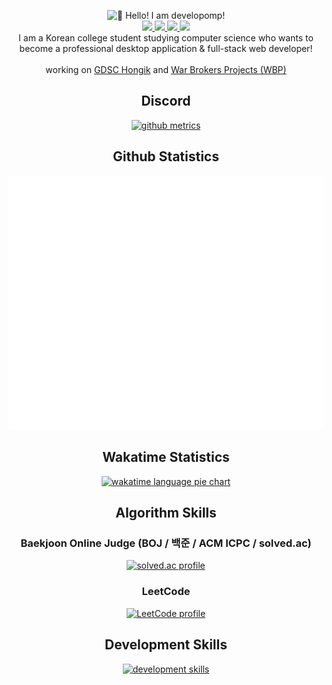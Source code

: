 <p align="center">
	<img alt="👋 Hello! I am developomp!" src="https://capsule-render.vercel.app/api?section=header&type=waving&height=200&color=gradient&customColorList=2,4,6,12,19,21,23,24,30&text=👋%20Hello!%20I%20am%20developomp&fontSize=46&fontAlignY=35" />
	<br />
	<a href="https://developomp.com/about">
		<img src="https://img.shields.io/badge/about_me-grey?style=for-the-badge" />
	</a>
    <a href="https://developomp.com/portfolio">
    	<img src="https://img.shields.io/badge/projects-blue?style=for-the-badge" />
    </a>
	<a href="https://www.buymeacoffee.com/developomp">
		<img src="https://img.shields.io/badge/buy_me_a_coffee-yellow?style=for-the-badge" />
	</a>
	<a href="https://www.patreon.com/developomp">
		<img src="https://img.shields.io/badge/patreon-f96854?style=for-the-badge" />
	</a>
    <br />
    I am a Korean college student studying computer science who wants to become a professional desktop application & full-stack web developer!
    <br />
    <br />
	working on <a href="https://github.com/GDSC-Hongik">GDSC Hongik</a> and
	<a href="https://war-brokers-projects.notion.site/0ab13d7077a843e79b99a328e00d2008">War Brokers Projects (WBP)</a>
</p>

<h2 align="center">Discord</h2>

<p align="center">
	<a href="https://discord.c99.nl">
		<img alt="github metrics" src="https://discord.c99.nl/widget/theme-1/501277805540147220.png?"/>
	</a>
</p>

<h2 align="center">Github Statistics</h2>

<p align="center">
	<a href="https://github.com/lowlighter/metrics">
		<img alt="github metrics" src="./github-metrics.svg?"/>
	</a>
</p>

<h2 align="center">Wakatime Statistics</h2>

<p align="center">
	<a href="https://wakatime.com/@developomp">
		<img alt="wakatime language pie chart" src="https://wakatime.com/share/@developomp/7a334a64-49eb-4cf0-a95b-4ecec7738e87.svg"
		style="max-width: 750px"/>
	</a>
</p>

<h2 align="center">Algorithm Skills</h2>

<h3 align="center">Baekjoon Online Judge (BOJ / 백준 / ACM ICPC / solved.ac)</h3>

<p align="center" style="flex">
	<a href="https://solved.ac/profile/developomp">
		<img alt="solved.ac profile" src="https://mazassumnida.wtf/api/v2/generate_badge?boj=developomp"/>
	</a>
</p>

<h3 align="center">LeetCode</h3>

<p align="center">
	<a href="https://leetcode.com/developomp">
		<img alt="LeetCode profile" src="https://leetcode-stats-six.vercel.app/?username=developomp&theme=dark"/>
	</a>
</p>

<h2 align="center">Development Skills</h2>

<p align="center">
	<a href="https://developomp.com/portfolio">
		<img alt="development skills" src="https://developomp.com/img/skills.svg?"/>
	</a>
</p>
